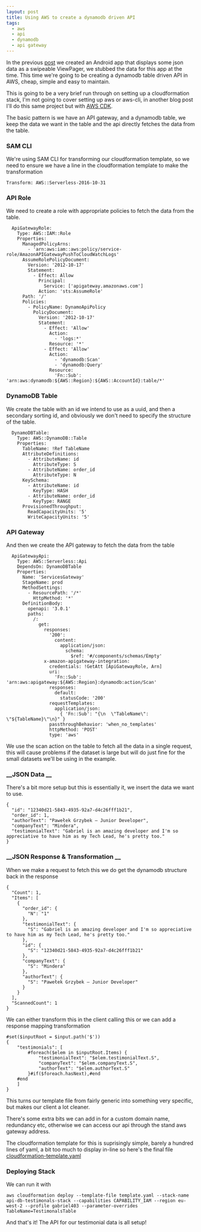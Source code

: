 ```yaml
---
layout: post
title: Using AWS to create a dynamodb driven API
tags:
  - aws
  - api
  - dynamodb
  - api gateway
---
```


In the previous [post](/android-viewpager2) we created an Android app that displays some json data as a swipeable ViewPager, we stubbed the data for this app at the time. This time we're going to be creating a dynamodb table driven API in AWS, cheap, simple and easy to maintain.

This is going to be a very brief run through on setting up a cloudformation stack, I'm not going to cover setting up aws or aws-cli, in another blog post I'll do this same project but with [AWS CDK](https://aws.amazon.com/cdk/).

The basic pattern is we have an API gateway, and a dynamodb table, we keep the data we want in the table and the api directly fetches the data from the table. 

### __SAM CLI__
We're using SAM CLI for transforming our cloudformation template, so we need to ensure we have a line in the cloudformation template to make the transformation
```
Transform: AWS::Serverless-2016-10-31
```

### __API Role__
We need to create a role with appropriate policies to fetch the data from the table.  
```
  ApiGatewayRole:
    Type: AWS::IAM::Role
    Properties:
      ManagedPolicyArns:
        - 'arn:aws:iam::aws:policy/service-role/AmazonAPIGatewayPushToCloudWatchLogs'
      AssumeRolePolicyDocument:
        Version: '2012-10-17'
        Statement:
          - Effect: Allow
            Principal:
              Service: ['apigateway.amazonaws.com']
            Action: 'sts:AssumeRole'
      Path: '/'
      Policies:
        - PolicyName: DynamoApiPolicy
          PolicyDocument:
            Version: '2012-10-17'
            Statement:
              - Effect: 'Allow'
                Action:
                  - 'logs:*'
                Resource: '*'
              - Effect: 'Allow'
                Action:
                  - 'dynamodb:Scan'
                  - 'dynamodb:Query'
                Resource:
                  'Fn::Sub': 'arn:aws:dynamodb:${AWS::Region}:${AWS::AccountId}:table/*'
```

### __DynamoDB Table__
We create the table with an id we intend to use as a uuid, and then a secondary sorting id, and obviously we don't need to specify the structure of the table.
```
  DynamoDBTable:
    Type: AWS::DynamoDB::Table
    Properties:
      TableName: !Ref TableName
      AttributeDefinitions:
        - AttributeName: id
          AttributeType: S
        - AttributeName: order_id
          AttributeType: N
      KeySchema:
        - AttributeName: id
          KeyType: HASH
        - AttributeName: order_id
          KeyType: RANGE
      ProvisionedThroughput:
        ReadCapacityUnits: '5'
        WriteCapacityUnits: '5'
```

### __API Gateway__
And then we create the API gateway to fetch the data from the table
```
  ApiGatewayApi:
    Type: AWS::Serverless::Api
    DependsOn: DynamoDBTable
    Properties:
      Name: 'ServicesGateway'
      StageName: prod
      MethodSettings:
        - ResourcePath: '/*'
          HttpMethod: '*'
      DefinitionBody:
        openapi: '3.0.1'
        paths:
          /:
            get:
              responses:
                '200':
                  content:
                    application/json:
                      schema:
                        $ref: '#/components/schemas/Empty'
              x-amazon-apigateway-integration:
                credentials: !GetAtt [ApiGatewayRole, Arn]
                uri:
                  'Fn::Sub': 'arn:aws:apigateway:${AWS::Region}:dynamodb:action/Scan'
                responses:
                  default:
                    statusCode: '200'
                requestTemplates:
                  application/json:
                    { 'Fn::Sub': "{\n  \"TableName\": \"${TableName}\"\n}" }
                passthroughBehavior: 'when_no_templates'
                httpMethod: 'POST'
                type: 'aws'
```

We use the scan action on the table to fetch all the data in a single request, this will cause problems if the dataset is large but will do just fine for the small datasets we'll be using in the example. 

### __JSON Data __
There's a bit more setup but this is essentially it, we insert the data we want to use.
```
{
  "id": "12340d21-5843-4935-92a7-d4c26fff1b21",
  "order_id": 1,
  "authorText": "Pawełek Grzybek — Junior Developer",
  "companyText": "Mindera",
  "testimonialText": "Gabriel is an amazing developer and I'm so appreciative to have him as my Tech Lead, he's pretty too."
}
```

### __JSON Response & Transformation __
When we make a request to fetch this we do get the dynamodb structure back in the response
```
{
  "Count": 1,
  "Items": [
    {
      "order_id": {
        "N": "1"
      },
      "testimonialText": {
        "S": "Gabriel is an amazing developer and I'm so appreciative to have him as my Tech Lead, he's pretty too."
      },
      "id": {
        "S": "12340d21-5843-4935-92a7-d4c26fff1b21"
      },
      "companyText": {
        "S": "Mindera"
      },
      "authorText": {
        "S": "Pawełek Grzybek — Junior Developer"
      }
    }
  ],
  "ScannedCount": 1
}
```
We can either transform this in the client calling this or we can add a response mapping transformation
```
#set($inputRoot = $input.path('$'))
{
    "testimonials": [
        #foreach($elem in $inputRoot.Items) {
            "testimonialText": "$elem.testimonialText.S",
            "companyText": "$elem.companyText.S",
            "authorText": "$elem.authorText.S"
        }#if($foreach.hasNext),#end
	#end
    ]
}
```
This turns our template file from fairly generic into something very specific, but makes our client a lot cleaner.

There's some extra bits we can add in for a custom domain name, redundancy etc, otherwise we can access our api through the stand aws gateway address.

The cloudformation template for this is suprisingly simple, barely a hundred lines of yaml, a bit too much to display in-line so here's the final file [cloudformation-template.yaml](/assets/cloudformation-template.yaml)

### __Deploying Stack__
We can run it with
```
aws cloudformation deploy --template-file template.yaml --stack-name api-db-testimonals-stack --capabilities CAPABILITY_IAM --region eu-west-2 --profile gabriel403 --parameter-overrides TableName=TestimonalsTable
```

And that's it! The API for our testimonial data is all setup!